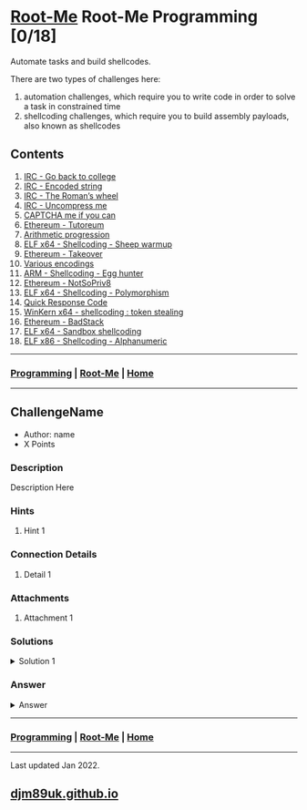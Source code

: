# [Root-Me](./rootme.md) Root-Me Programming [0/18]

Automate tasks and build shellcodes.

There are two types of challenges here:
1. automation challenges, which require you to write code in order to solve a task in constrained time
2. shellcoding challenges, which require you to build assembly payloads, also known as shellcodes

## Contents

1. [IRC - Go back to college](#irc-go-back-to-college)
2. [IRC - Encoded string](#irc-encoded-string)
3. [IRC - The Roman’s wheel](#irc-the-romans-wheel)
4. [IRC - Uncompress me](#irc-uncompress-me)
5. [CAPTCHA me if you can](#captcha-me-if-you-can)
6. [Ethereum - Tutoreum](#ethereum-tutoreum)
7. [Arithmetic progression](#arithmetic-progression)
8. [ELF x64 - Shellcoding - Sheep warmup](#elf-x64-shellcoding-sheep-warmup)
9. [Ethereum - Takeover](#ethereum-takeover)
10. [Various encodings](#various-encodings)
11. [ARM - Shellcoding - Egg hunter](#arm-shellcoding-egg-hunter)
12. [Ethereum - NotSoPriv8](#ethereum-notsopriv8)
13. [ELF x64 - Shellcoding - Polymorphism](#elf-x64-shellcoding-polymorphism)
14. [Quick Response Code](#quick-response-code)
15. [WinKern x64 - shellcoding : token stealing](#winkern-x64-shellcoding-token-stealing)
16. [Ethereum - BadStack](#ethereum-badstack)
17. [ELF x64 - Sandbox shellcoding](#elf-x64-sandbox-shellcoding)
18. [ELF x86 - Shellcoding - Alphanumeric](#elf-x86-shellcoding-alphanumeric)

---

### [Programming](#contents) | [Root-Me](./rootme.md) | [Home](./index.md)

---

## ChallengeName

- Author: name
- X Points

### Description

Description Here

### Hints

1. Hint 1

### Connection Details

1. Detail 1

### Attachments

1. Attachment 1

### Solutions

<details>

<summary markdown="span">Solution 1</summary>

Detail here

</details>

### Answer

<details>

<summary markdown="span">Answer</summary>

~~~

~~~

</details>

---

### [Programming](#contents) | [Root-Me](./rootme.md) | [Home](./index.md)

---

Last updated Jan 2022.

## [djm89uk.github.io](https://djm89uk.github.io)
